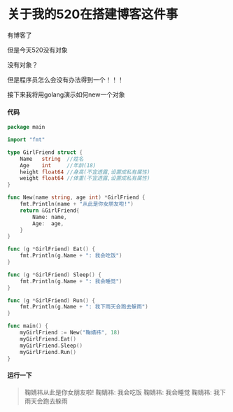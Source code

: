 # 关于我的520在搭建博客这件事

有博客了

但是今天520没有对象

没有对象？

但是程序员怎么会没有办法得到一个！！！

接下来我将用golang演示如何new一个对象

#### 代码

```go
package main

import "fmt"

type GirlFriend struct {
	Name   string  //姓名
	Age    int     //年龄(18)
	height float64 //身高(不宜透露,设置成私有属性)
	weight float64 //体重(不宜透露,设置成私有属性)
}

func New(name string, age int) *GirlFriend {
	fmt.Println(name + "从此是你女朋友啦!")
	return &GirlFriend{
		Name: name,
		Age:  age,
	}
}

func (g *GirlFriend) Eat() {
	fmt.Println(g.Name + ": 我会吃饭")
}

func (g *GirlFriend) Sleep() {
	fmt.Println(g.Name + ": 我会睡觉")
}

func (g *GirlFriend) Run() {
	fmt.Println(g.Name + ": 我下雨天会跑去躲雨")
}

func main() {
	myGirlFriend := New("鞠婧祎", 18)
	myGirlFriend.Eat()
	myGirlFriend.Sleep()
	myGirlFriend.Run()
}

```



#### 运行一下

> 鞠婧祎从此是你女朋友啦!
> 鞠婧祎: 我会吃饭
> 鞠婧祎: 我会睡觉
> 鞠婧祎: 我下雨天会跑去躲雨




